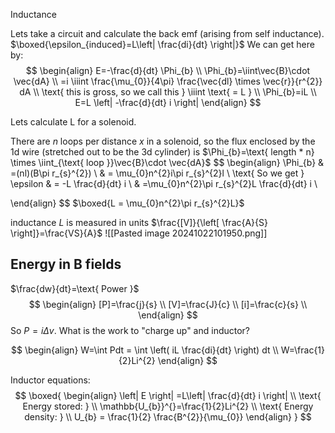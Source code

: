 Inductance

Lets take a circuit and calculate the back emf (arising from self inductance).
$\boxed{\epsilon_{induced}=L\left| \frac{di}{dt} \right|}$
We can get here by:
$$
\begin{align}
E=-\frac{d}{dt} \Phi_{b} \\
\Phi_{b}=\iint\vec{B}\cdot \vec{dA} \\
=i \iiint \frac{\mu_{0}}{4\pi} \frac{\vec{dl} \times  \vec{r}}{r^{2}} dA \\
\text{ this is gross, so we call this } \iiint \text{  = L } \\
\Phi_{b}=iL \\
E=L \left| -\frac{d}{dt} i \right| 
\end{align}
$$

Lets calculate L for a solenoid.

There are $n$ loops per distance $x$ in a solenoid, so the flux enclosed by the 1d wire (stretched out to be the 3d cylinder) is $\Phi_{b}=\text{ length * n} \times \iint_{\text{ loop }}\vec{B}\cdot \vec{dA}$ 
$$
\begin{align}
\Phi_{b} & =(nl)(B\pi r_{s}^{2}) \\
 & = \mu_{0}n^{2}i\pi r_{s}^{2}l \\
\text{ So we get  } \epsilon  & = -L \frac{d}{dt} i  \\
 & =\mu_{0}n^{2}\pi r_{s}^{2}L \frac{d}{dt} i \\

\end{align}
$$
$\boxed{L = \mu_{0}n^{2}\pi r_{s}^{2}L}$

inductance $L$ is measured in units $\frac{[V]}{\left[ \frac{A}{S} \right]}=\frac{VS}{A}$
![[Pasted image 20241022101950.png]]


## Energy in B fields
$\frac{dw}{dt}=\text{ Power }$
$$
\begin{align}
[P]=\frac{j}{s} \\
[V]=\frac{J}{c} \\
[i]=\frac{c}{s} \\
\end{align}
$$
So $P=i\Delta v$.
What is the work to "charge up" and inductor?

$$
\begin{align}
W=\int Pdt = \int  \left( iL \frac{di}{dt} \right) dt \\
W=\frac{1}{2}Li^{2}
\end{align}
$$


Inductor equations:
$$
\boxed{
\begin{align}
\left| E \right| =L\left| \frac{d}{dt} i \right|  \\
\text{ Energy stored: } \\
\mathbb{U_{b}}^{}=\frac{1}{2}Li^{2} \\
\text{ Energy density: } \\
U_{b} = \frac{1}{2} \frac{B^{2}}{\mu_{0}}
\end{align}
}
$$
